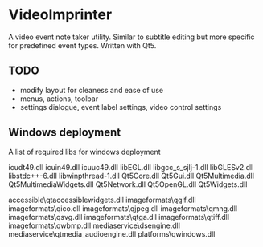 VideoImprinter
==============

A video event note taker utility. Similar to subtitle editing but more specific for predefined event types. Written with Qt5.

TODO
----

* modify layout for cleaness and ease of use
* menus, actions, toolbar
* settings dialogue, event label settings, video control settings

Windows deployment
------------------

A list of required libs for windows deployment

icudt49.dll
icuin49.dll
icuuc49.dll
libEGL.dll
libgcc_s_sjlj-1.dll
libGLESv2.dll
libstdc++-6.dll
libwinpthread-1.dll
Qt5Core.dll
Qt5Gui.dll
Qt5Multimedia.dll
Qt5MultimediaWidgets.dll
Qt5Network.dll
Qt5OpenGL.dll
Qt5Widgets.dll

accessible\qtaccessiblewidgets.dll
imageformats\qgif.dll
imageformats\qico.dll
imageformats\qjpeg.dll
imageformats\qmng.dll
imageformats\qsvg.dll
imageformats\qtga.dll
imageformats\qtiff.dll
imageformats\qwbmp.dll
mediaservice\dsengine.dll
mediaservice\qtmedia_audioengine.dll
platforms\qwindows.dll